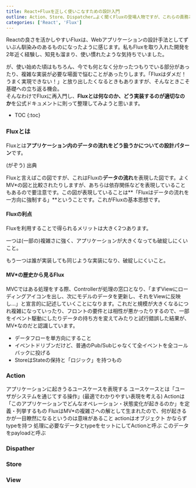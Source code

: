 ```yaml
---
title: React+Fluxを正しく使いこなすための設計入門
outline: Action、Store、Dispatcher…よく聞くFluxの登場人物ですが、これらの責務とは何か。どう実装するのが良いのか。「なんとなく理解している」から「ちゃんと理解している」にステップアップするために整理したことを書き起こしました。
categories: ['React', 'Flux']
---
```


Reactの良さを活かしやすいFluxは、Webアプリケーションの設計手法としてずいぶん馴染みのあるものになったように感じます。私もFluxを取り入れた開発を2年近く経験し、知見も溜まり、使い慣れたような気持ちでいました。

が、使い始めた頃はもちろん、今でも何となく分かったつもりでいる部分があったり、複雑な実装が必要な場面で悩むことがあったりします。「Fluxはダメだ！うまく実現できない！」と放り出したくなるときもありますが、そんなときこそ基礎への立ち返る機会。  
そんなわけでFluxに再入門し、**Fluxとは何なのか、どう実装するのが適切なのか**を公式ドキュメントに則って整理してみようと思います。

* TOC
{:toc}

### Fluxとは

Fluxとは**アプリケーション内のデータの流れをどう扱うかについての設計パターン**です。

(がぞう)
出典

Fluxと言えばこの図ですが、これはFluxの**データの流れ**を表現した図です。よくMV*の図と比較されたりしますが、あちらは依存関係などを表現していることもあるので要注意です。この図が表現していることは**「Fluxはデータの流れを一方向に強制する」**ということです。これがFluxの基本思想です。

#### Fluxの利点

Fluxを利用することで得られるメリットは大きく2つあります。

一つは(一部の)複雑さに強く、アプリケーションが大きくなっても破綻しにくいこと。

もう一つは誰が実装しても同じような実装になり、破綻しにくいこと。


#### MV*の歴史から見るFlux

MVCではある処理をする際、Controllerが処理の窓口となり、「まずViewにローディングアイコンを出し、次にモデルのデータを更新し、それをViewに反映し…」と宣言的に記述していくことになります。これだと規模が大きくなるにつれ複雑になっていったり、フロントの要件とは相性が悪かったりするので、一部をイベント駆動にしたりデータの持ち方を変えてみたりと試行錯誤した結果が、MV*なのだと認識しています。





* データフローを単方向にすること
* イベントドリブンだけど、普通のPub/Subじゃなくて全イベントを全コールバックに投げる
* StoreはStateの保持と「ロジック」を持つもの



### Action

アプリケーションに起きうるユースケースを表現する
ユースケースとは「ユーザがシステムを通じてする操作」(最適でわかりやすい表現を考える)
Actionは「このアプリケーションでどんなオペレーション・状態変化が起きるのか」を定義・列挙するもの
FluxはMV*の複雑さへの解として生まれたので、何が起きるかが一目瞭然になるというのは意味があること
actionはオブジェクト
かならずtypeを持つ
処理に必要なデータとtypeをセットにしてActionと呼ぶ
このデータをpayloadと呼ぶ

### Dispather



### Store




### View


